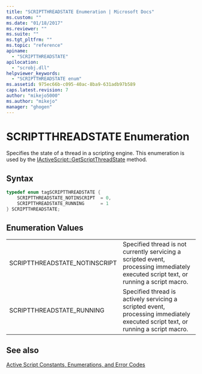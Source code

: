 ```yaml
---
title: "SCRIPTTHREADSTATE Enumeration | Microsoft Docs"
ms.custom: ""
ms.date: "01/18/2017"
ms.reviewer: ""
ms.suite: ""
ms.tgt_pltfrm: ""
ms.topic: "reference"
apiname: 
  - "SCRIPTTHREADSTATE"
apilocation: 
  - "scrobj.dll"
helpviewer_keywords: 
  - "SCRIPTTHREADSTATE enum"
ms.assetid: 975ec66b-c095-40ac-8ba9-631adb97b589
caps.latest.revision: 7
author: "mikejo5000"
ms.author: "mikejo"
manager: "ghogen"
---
```

# SCRIPTTHREADSTATE Enumeration
Specifies the state of a thread in a scripting engine. This enumeration is used by the [IActiveScript::GetScriptThreadState](../../winscript/reference/iactivescript-getscriptthreadstate.md) method.  
  
## Syntax  
  
```cpp
typedef enum tagSCRIPTTHREADSTATE {  
    SCRIPTTHREADSTATE_NOTINSCRIPT  = 0,  
    SCRIPTTHREADSTATE_RUNNING      = 1  
} SCRIPTTHREADSTATE;  
```  
  
## Enumeration Values  
  
|||  
|-|-|  
|SCRIPTTHREADSTATE_NOTINSCRIPT|Specified thread is not currently servicing a scripted event, processing immediately executed script text, or running a script macro.|  
|SCRIPTTHREADSTATE_RUNNING|Specified thread is actively servicing a scripted event, processing immediately executed script text, or running a script macro.|  
  
## See also  
 [Active Script Constants, Enumerations, and Error Codes](../../winscript/reference/active-script-constants-enumerations-and-error-codes.md)